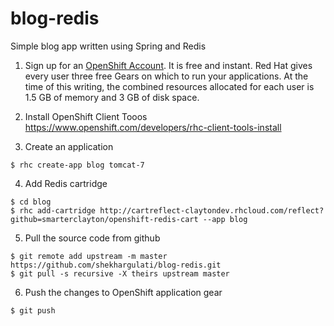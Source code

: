 blog-redis
==========

Simple blog app written using Spring and Redis

1. Sign up for an [OpenShift Account](https://openshift.redhat.com/app/account/new). It is free and instant. Red Hat gives every user three free Gears on which to run your applications. At the time of this writing, the combined resources allocated for each user is 1.5 GB of memory and 3 GB of disk space.

2. Install OpenShift Client Tooos https://www.openshift.com/developers/rhc-client-tools-install

3. Create an application
```
$ rhc create-app blog tomcat-7
```

4. Add Redis cartridge
```
$ cd blog
$ rhc add-cartridge http://cartreflect-claytondev.rhcloud.com/reflect?github=smarterclayton/openshift-redis-cart --app blog
```

5. Pull the source code from github
```
$ git remote add upstream -m master https://github.com/shekhargulati/blog-redis.git
$ git pull -s recursive -X theirs upstream master
```

6. Push the changes to OpenShift application gear
```
$ git push
```
